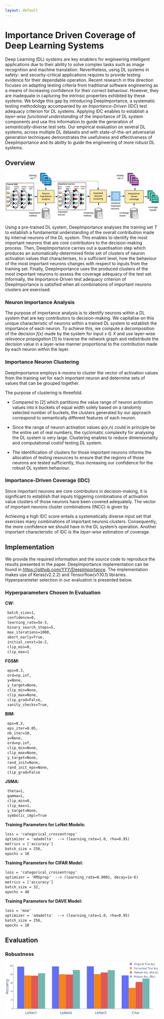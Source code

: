```yaml
---
layout: default
---
```



# Importance Driven Coverage of Deep Learning Systems
Deep Learning (DL) systems are key enablers for engineering intelligent applications due to their ability to solve complex tasks such as image recognition and machine translation.
Nevertheless, using DL systems in safety- and security-critical applications requires to provide testing evidence for their dependable operation.
Recent research in this direction focuses on adapting testing criteria from traditional software engineering as a means of increasing confidence for their correct behaviour.
However, they are inadequate in capturing the intrinsic properties exhibited by these systems. We bridge this gap by introducing DeepImportance, a systematic testing methodology accompanied by an _Importance-Driven_ (IDC) test adequacy criterion for DL systems.
Applying IDC enables to establish a _layer-wise functional understanding_ of the importance of DL system components  and use this information to guide the generation of _semantically-diverse_ test sets.
Our empirical evaluation on several DL systems, across multiple DL datasets and with state-of-the-art adversarial generation techniques demonstrates the usefulness and effectiveness of DeepImportance and its ability to guide the engineering of more robust DL systems.


## Overview
![over](./assets/images/overview.png)

Using a pre-trained DL system, DeepImportance analyses the training set
_T_ to establish a fundamental understanding of the overall contribution made by internal neurons of the DL system. This enables to identify the most important neurons that are core contributors to the decision-making process. Then, DeepImportance carries out a quantisation step which produces an
automatically-determined finite set of clusters of neuron activation values that characterises, to a sufficient level, how the behaviour of the most
important neurons changes with respect to inputs from the training set. Finally, DeepImportance uses the produced clusters of the most important neurons to assess the coverage adequacy of the test set. Informally, the
Importance-Driven test adequacy criterion of DeepImportance is satisfied when all combinations of important neurons clusters are exercised.

### Neuron Importance Analysis
The purpose of importance analysis is to identify neurons within a DL system that are key contributors to decision-making. We capitalise on this unique characteristic of neurons within a trained DL system to establish the importance of each neuron. To achieve this, we compute a decomposition of the decision _f(x)_ made by the system for input _x_ ∈ _X_ and use layer-wise _relevance propagation_ [1] to traverse the network graph and redistribute the
decision value in a layer-wise manner proportional to the contribution made by each neuron within the layer.

### Importance Neuron Clustering
DeepImportance employs _k-means_ to cluster the vector of activation values from the training set for each important neuron and determine sets of values that can be grouped together.

The purpose of clustering is threefold.
* Compared to [2]  which partitions the value range of neuron activation values into _k_ buckets of equal width solely based on a randomly selected number of buckets, the clusters generated by our approach correspond to semantically different features of each neuron.

* Since the range of neuron activation values φ(x,n) could in principle be the entire set of real numbers, the cyclomatic complexity for analysing the DL system is very large. Clustering enables to reduce dimensionality and computational costof testing DL system.

* The identification of clusters for those important neurons informs the allocation of testing resources to ensure that the regions of those neurons are tested sufficiently, thus increasing our confidence for the robust DL system behaviour.

### Importance-Driven Coverage (IDC)
Since important neurons are core contributors in decision-making, it is significant to establish that inputs triggering combinations of activation value clusters of those neurons have been covered adequately. The vector of important neurons cluster combinations (INCC) is given by



Achieving a high IDC score entails a systematically diverse input set that exercises many combinations of important neurons clusters. Consequently, the more confidence we should have in the DL system’s operation. Another important characteristic of IDC is the _layer-wise_ estimation of coverage.

## Implementation
We provide the required information and the source code to reproduce the results presented in the paper. DeepImportance implementation can be found in https://github.com/YYY/DeepImportance. The implementation makes use of Keras(v2.2.2) and Tensorflow(v1.10.1)  libraries. Hyperparameter selection in our evaluation is presented below.

### Hyperparameters Chosen In Evaluation
**CW:**
```
 batch_size=1,
 confidence=0,
 learning_rate=5e-3,
 binary_search_steps=5,
 max_iterations=1000,
 abort_early=True,
 initial_const=1e-2,
 clip_min=0,
 clip_max=1
```

**FGSM:**
```
 eps=0.3,
 ord=np.inf,
 y=None,
 y_target=None,
 clip_min=None,
 clip_max=None,
 clip_grad=False,
 sanity_checks=True,
```

**BIM:**
```
 eps=0.3,
 eps_iter=0.05,
 nb_iter=10,
 y=None,
 ord=np.inf,
 clip_min=None,
 clip_max=None,
 y_target=None,
 rand_init=None,
 rand_init_eps=None,
 clip_grad=False
```

**JSMA:**
```
 theta=1,
 gamma=1,
 clip_min=0,
 clip_max=1,
 y_target=None,
 symbolic_impl=True
```

**Training Parameters for LeNet Models:**
```
loss = 'categorical_crossentropy'
optimizer = 'adadelta'  --> (learning_rate=1.0, rho=0.95)
metrics = ['accuracy']
batch_size = 256,
epochs = 10
```

**Training Parameters for CIFAR Model:**
```
loss = 'categorical_crossentropy'
optimizer = 'RMSprop'  --> (learning_rate=0.0001, decay=1e-6)
metrics = ['accuracy']
batch_size = 32,
epochs = 40
```

**Training Parameters for DAVE Model:**
```
loss = 'mse'
optimizer = 'adadelta'  --> (learning_rate=1.0, rho=0.95)
batch_size = 256,
epochs = 10
```


## Evaluation

### Robustness
![robust](./assets/images/robustness.png)

